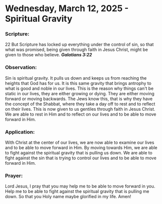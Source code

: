 # Wednesday, March 12, 2025 - Spiritual Gravity

### Scripture:
22 But Scripture has locked up everything under the control of sin, so that what was promised, 
being given through faith in Jesus Christ, might be given to those who believe.
***Galatians 3:22***

### Observation:
Sin is spiritual gravity. It pulls us down and keeps us from reaching the heights that God has for us.
It is this same gravity that brings antrophy to what is good and noble in our lives. This is the reason
why things can't be static in our lives, they are either growing or dying. They are either moving forward or moving backwards.
The Jews know this, that is why they have the concept of the Shabbat, where they take a day off to rest and to reflect on their lives.
This is now given to us gentiles through faith in Jesus Christ. We are able to rest in Him and to reflect on our lives and to be able to move forward in Him.

### Application:
With Christ at the center of our lives, we are now able to examine our lives and to be able to move forward in Him.
By moving towards Him, we are able to fight against the spiritual gravity that is pulling us down.
We are able to fight against the sin that is trying to control our lives and to be able to move forward in Him.

### Prayer:
Lord Jesus, I pray that you may help me to be able to move forward in you.
Help me to be able to fight against the spiritual gravity that is pulling me down.
So that you Holy name maybe glorified in my life. Amen!
